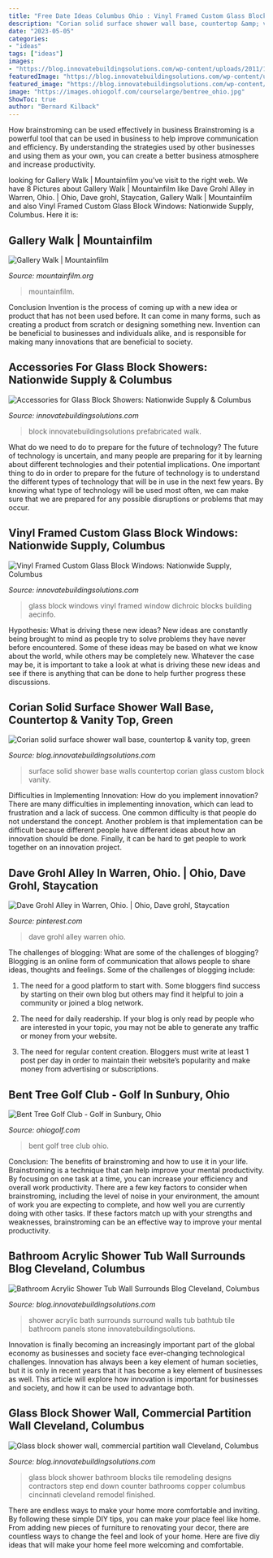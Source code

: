 ```yaml
---
title: "Free Date Ideas Columbus Ohio : Vinyl Framed Custom Glass Block Windows: Nationwide Supply, Columbus"
description: "Corian solid surface shower wall base, countertop &amp; vanity top, green"
date: "2023-05-05"
categories:
- "ideas"
tags: ["ideas"]
images:
- "https://blog.innovatebuildingsolutions.com/wp-content/uploads/2011/11/Solid_surface_base_with_gb_walls_Lightner_P1010144_8.jpg"
featuredImage: "https://blog.innovatebuildingsolutions.com/wp-content/uploads/2011/11/Solid_surface_base_with_gb_walls_Lightner_P1010144_8.jpg"
featured_image: "https://blog.innovatebuildingsolutions.com/wp-content/uploads/2011/01/River-Rock-Acrylic-Wall-Sur.jpg"
image: "https://images.ohiogolf.com/courselarge/bentree_ohio.jpg"
ShowToc: true
author: "Bernard Kilback"
---
```



How brainstroming can be used effectively in business
Brainstroming is a powerful tool that can be used in business to help improve communication and efficiency. By understanding the strategies used by other businesses and using them as your own, you can create a better business atmosphere and increase productivity.

	

		
looking for Gallery Walk | Mountainfilm you've visit to the right web. We have 8 Pictures about Gallery Walk | Mountainfilm like Dave Grohl Alley in Warren, Ohio. | Ohio, Dave grohl, Staycation, Gallery Walk | Mountainfilm and also Vinyl Framed Custom Glass Block Windows: Nationwide Supply, Columbus. Here it is:
		
    
## Gallery Walk | Mountainfilm

<img loading=lazy src="https://www.mountainfilm.org/files/images/pages/MF2016-GALLERYWALK-TGFA-CROWD-GUSCIORA-GUS-0126.jpg" onerror="this.onerror=null;this.src='https://tse3.mm.bing.net/th?id=OIP.HnJjBkDv5srMffXaHSydgQHaE8&amp;pid=15.1';" alt="Gallery Walk | Mountainfilm">

_Source: mountainfilm.org_

>mountainfilm. 

	

Conclusion
Invention is the process of coming up with a new idea or product that has not been used before. It can come in many forms, such as creating a product from scratch or designing something new. Invention can be beneficial to businesses and individuals alike, and is responsible for making many innovations that are beneficial to society.

    
## Accessories For Glass Block Showers: Nationwide Supply &amp; Columbus

<img loading=lazy src="https://innovatebuildingsolutions.com/images/_static/products/gb-accessories/gallery/Glass-Block-Wall-With-Design-in-Middle.jpg" onerror="this.onerror=null;this.src='https://tse1.mm.bing.net/th?id=OIP.aASmhJf22nZEPqqs-cUPGgHaJ4&amp;pid=15.1';" alt="Accessories for Glass Block Showers: Nationwide Supply &amp; Columbus">

_Source: innovatebuildingsolutions.com_

>block innovatebuildingsolutions prefabricated walk. 

	

What do we need to do to prepare for the future of technology?
The future of technology is uncertain, and many people are preparing for it by learning about different technologies and their potential implications. One important thing to do in order to prepare for the future of technology is to understand the different types of technology that will be in use in the next few years. By knowing what type of technology will be used most often, we can make sure that we are prepared for any possible disruptions or problems that may occur.

    
## Vinyl Framed Custom Glass Block Windows: Nationwide Supply, Columbus

<img loading=lazy src="https://innovatebuildingsolutions.com/images/_static/products/gb-vinyl-windows/gallery/Vinyl-Framed-glass-block-window-wtih-Dichroic-glass-VW-Picture-533.jpg" onerror="this.onerror=null;this.src='https://tse3.mm.bing.net/th?id=OIP.6si4b0uHRmRb3_YyZTxdlgHaJ4&amp;pid=15.1';" alt="Vinyl Framed Custom Glass Block Windows: Nationwide Supply, Columbus">

_Source: innovatebuildingsolutions.com_

>glass block windows vinyl framed window dichroic blocks building aecinfo. 

	

Hypothesis: What is driving these new ideas?
New ideas are constantly being brought to mind as people try to solve problems they have never before encountered. Some of these ideas may be based on what we know about the world, while others may be completely new. Whatever the case may be, it is important to take a look at what is driving these new ideas and see if there is anything that can be done to help further progress these discussions.

    
## Corian Solid Surface Shower Wall Base, Countertop &amp; Vanity Top, Green

<img loading=lazy src="https://blog.innovatebuildingsolutions.com/wp-content/uploads/2011/11/Solid_surface_base_with_gb_walls_Lightner_P1010144_8.jpg" onerror="this.onerror=null;this.src='https://tse3.mm.bing.net/th?id=OIP.JRvyp5CyRCdvQk1Jk0_iUgHaJ4&amp;pid=15.1';" alt="Corian solid surface shower wall base, countertop &amp; vanity top, green">

_Source: blog.innovatebuildingsolutions.com_

>surface solid shower base walls countertop corian glass custom block vanity. 

	

Difficulties in Implementing Innovation: How do you implement innovation?
There are many difficulties in implementing innovation, which can lead to frustration and a lack of success. One common difficulty is that people do not understand the concept. Another problem is that implementation can be difficult because different people have different ideas about how an innovation should be done. Finally, it can be hard to get people to work together on an innovation project.

    
## Dave Grohl Alley In Warren, Ohio. | Ohio, Dave Grohl, Staycation

<img loading=lazy src="https://i.pinimg.com/originals/62/14/a2/6214a261d1d2b50352e8069d74035a19.jpg" onerror="this.onerror=null;this.src='https://tse3.mm.bing.net/th?id=OIP.QX8_h20yktqj06JxbGjqegHaHa&amp;pid=15.1';" alt="Dave Grohl Alley in Warren, Ohio. | Ohio, Dave grohl, Staycation">

_Source: pinterest.com_

>dave grohl alley warren ohio. 

	

The challenges of blogging: What are some of the challenges of blogging?
Blogging is an online form of communication that allows people to share ideas, thoughts and feelings. Some of the challenges of blogging include:
1. The need for a good platform to start with. Some bloggers find success by starting on their own blog but others may find it helpful to join a community or joined a blog network.

2. The need for daily readership. If your blog is only read by people who are interested in your topic, you may not be able to generate any traffic or money from your website.

3. The need for regular content creation. Bloggers must write at least 1 post per day in order to maintain their website’s popularity and make money from advertising or subscriptions.

    
## Bent Tree Golf Club - Golf In Sunbury, Ohio

<img loading=lazy src="https://images.ohiogolf.com/courselarge/bentree_ohio.jpg" onerror="this.onerror=null;this.src='https://tse2.mm.bing.net/th?id=OIP.BRjqpf8dkBNiFBlRiur1fAHaDt&amp;pid=15.1';" alt="Bent Tree Golf Club - Golf in Sunbury, Ohio">

_Source: ohiogolf.com_

>bent golf tree club ohio. 

	

Conclusion: The benefits of brainstroming and how to use it in your life.
Brainstroming is a technique that can help improve your mental productivity. By focusing on one task at a time, you can increase your efficiency and overall work productivity. There are a few key factors to consider when brainstroming, including the level of noise in your environment, the amount of work you are expecting to complete, and how well you are currently doing with other tasks. If these factors match up with your strengths and weaknesses, brainstroming can be an effective way to improve your mental productivity.

    
## Bathroom Acrylic Shower Tub Wall Surrounds Blog Cleveland, Columbus

<img loading=lazy src="https://blog.innovatebuildingsolutions.com/wp-content/uploads/2011/01/River-Rock-Acrylic-Wall-Sur.jpg" onerror="this.onerror=null;this.src='https://tse4.mm.bing.net/th?id=OIP._RjbqbMtMuDe27qMUo_UUwEsDU&amp;pid=15.1';" alt="Bathroom Acrylic Shower Tub Wall Surrounds Blog Cleveland, Columbus">

_Source: blog.innovatebuildingsolutions.com_

>shower acrylic bath surrounds surround walls tub bathtub tile bathroom panels stone innovatebuildingsolutions. 

	

Innovation is finally becoming an increasingly important part of the global economy as businesses and society face ever-changing technological challenges. Innovation has always been a key element of human societies, but it is only in recent years that it has become a key element of businesses as well. This article will explore how innovation is important for businesses and society, and how it can be used to advantage both.

    
## Glass Block Shower Wall, Commercial Partition Wall Cleveland, Columbus

<img loading=lazy src="https://blog.innovatebuildingsolutions.com/wp-content/uploads/2012/07/Forest-mat-IMG_0088.jpg" onerror="this.onerror=null;this.src='https://tse4.mm.bing.net/th?id=OIP.hQrrCwLKA9kETuPS8Cc1NwHaJ4&amp;pid=15.1';" alt="Glass block shower wall, commercial partition wall Cleveland, Columbus">

_Source: blog.innovatebuildingsolutions.com_

>glass block shower bathroom blocks tile remodeling designs contractors step end down counter bathrooms copper columbus cincinnati cleveland remodel finished. 

	

There are endless ways to make your home more comfortable and inviting. By following these simple DIY tips, you can make your place feel like home. From adding new pieces of furniture to renovating your decor, there are countless ways to change the feel and look of your home. Here are five diy ideas that will make your home feel more welcoming and comfortable.

